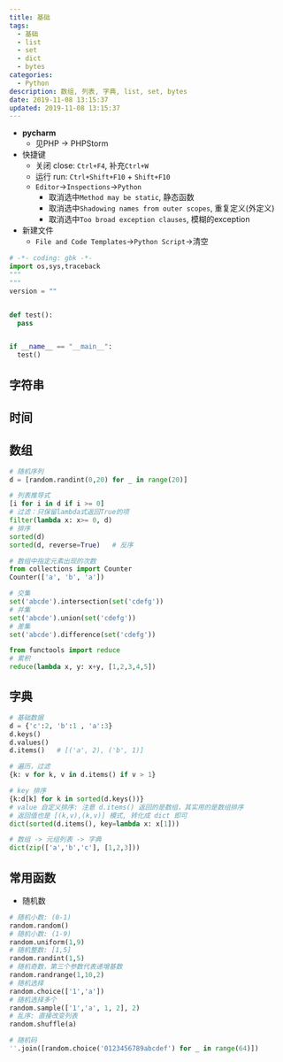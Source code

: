 ```yaml
---
title: 基础
tags: 
  - 基础
  - list
  - set
  - dict
  - bytes
categories: 
  - Python
description: 数组, 列表, 字典, list, set, bytes
date: 2019-11-08 13:15:37
updated: 2019-11-08 13:15:37
---
```


+ **pycharm**
  + 见PHP -> PHPStorm
+ 快捷键
  + 关闭 close: `Ctrl+F4`, 补充`Ctrl+W`
  + 运行 run: `Ctrl+Shift+F10` + `Shift+F10`
  + `Editor`->`Inspections`->`Python`
    + 取消选中`Method may be static`, 静态函数
    + 取消选中`Shadowing names from outer scopes`, 重复定义(外定义)
    + 取消选中`Too broad exception clauses`, 模糊的exception
+ 新建文件
  + `File and Code Templates`->`Python Script`->清空

```py
# -*- coding: gbk -*-
import os,sys,traceback
"""
"""
version = ""


def test():
  pass


if __name__ == "__main__":
  test()
```

## 字符串

## 时间

## 数组

```py
# 随机序列
d = [random.randint(0,20) for _ in range(20)]

# 列表推导式
[i for i in d if i >= 0]
# 过滤：只保留lambda式返回True的项
filter(lambda x: x>= 0, d)
# 排序
sorted(d)
sorted(d, reverse=True)   # 反序
```

```py
# 数组中指定元素出现的次数
from collections import Counter
Counter(['a', 'b', 'a'])
```

```py
# 交集
set('abcde').intersection(set('cdefg'))
# 并集
set('abcde').union(set('cdefg'))
# 差集
set('abcde').difference(set('cdefg'))

from functools import reduce
# 累积
reduce(lambda x, y: x+y, [1,2,3,4,5])
```

## 字典

```py
# 基础数据
d = {'c':2, 'b':1 , 'a':3}
d.keys()
d.values()
d.items()   # [('a', 2), ('b', 1)]

# 遍历，过滤
{k: v for k, v in d.items() if v > 1}

# key 排序
{k:d[k] for k in sorted(d.keys())}
# value 自定义排序: 注意 d.items() 返回的是数组，其实用的是数组排序
# 返回值也是 [(k,v),(k,v)] 模式, 转化成 dict 即可
dict(sorted(d.items(), key=lambda x: x[1]))

# 数组 -> 元组列表 -> 字典
dict(zip(['a','b','c'], [1,2,3]))
```

## 常用函数

+ 随机数

```py
# 随机小数: (0-1)
random.random()
# 随机小数: (1-9)
random.uniform(1,9)
# 随机整数: [1,5]
random.randint(1,5)
# 随机奇数，第三个参数代表递增基数
random.randrange(1,10,2)
# 随机选择
random.choice(['1','a'])
# 随机选择多个
random.sample(['1','a', 1, 2], 2)
# 乱序: 直接改变列表
random.shuffle(a)

# 随机码
''.join([random.choice('0123456789abcdef') for _ in range(64)])
```
